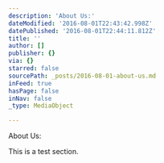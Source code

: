 ```yaml
---
description: 'About Us:'
dateModified: '2016-08-01T22:43:42.998Z'
datePublished: '2016-08-01T22:44:11.812Z'
title: ''
author: []
publisher: {}
via: {}
starred: false
sourcePath: _posts/2016-08-01-about-us.md
inFeed: true
hasPage: false
inNav: false
_type: MediaObject

---
```

About Us:

This is a test section.